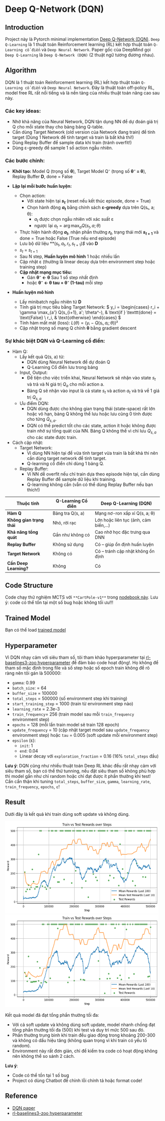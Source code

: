 # Deep Q-Network (DQN)

## Introduction

Project này là Pytorch minimal implementation [Deep Q-Network (DQN)](https://arxiv.org/pdf/1312.5602). `Deep Q-Learning` là 1 thuật toán Reinforcement learning (RL) kết hợp thuật toán `Q-Learning cổ điển` và `Deep Neural Network`. Paper gốc của DeepMind gọi `Deep Q-Learning` là `Deep Q-Network (DQN)` (2 thuật ngữ tương đương nhau). 

## Algorithm

DQN là 1 thuật toán Reinforcement learning (RL) kết hợp thuật toán `Q-Learning cổ điển` và `Deep Neural Network`. Đây là thuật toán off-policy RL, model free RL rất nổi tiếng và là nền tảng của nhiều thuật toán nâng cao sau này.

### Các key ideas:
- Nhờ khả năng của Neural Network, DQN tận dụng NN để dự đoán giá trị Q cho mỗi state thay cho bảng bảng Q-table.
- Cần dùng Target Network (old version của Network đang train) để tính target (Dùng 1 Network để tính target và train là bất khả thi!)
- Dùng Replay Buffer để sample data khi train (tránh overfit!)
- Dùng ε-greedy để sample 1 số action ngẫu nhiên.

### Các bước chính:

- **Khởi tạo:** Model Q (trọng số **θ**), Target Model Q⁻ (trọng số **θ⁻ = θ**), Replay Buffer **D**, done = False

- **Lặp lại mỗi bước huấn luyện:**
    - Chọn action:
        - Với state hiện tại **$s_t$** (reset nếu kết thúc episode, done = True)
        - Chọn hành động **$a_t$** bằng chính sách **ε-greedy** dựa trên Q(sₜ, a; θ):
            - $a_t$ được chọn ngẫu nhiên với xác suất ε
            - ngược lại $a_t = \arg\max_a Q(s_t, a; \theta)$
    - Thực hiện hành động **$a_t$**, nhận phần thưởng **$r_t$**, trạng thái mới **$s_{t+1}$** và done = True hoặc False (True nếu end episode)
    - Lưu bộ dữ liệu **$(s_t, a_t, r_t, s_{t+1})$*$* vào **D**
    - $s_t$ = $s_{t+1}$
    - Sau N step, **Huấn luyện mô hình** 1 hoặc nhiều lần
    - Cập nhật ε (thường là linear decay dựa trên environment step hoặc training step)
    - **Cập nhật mạng mục tiêu:**
        - Gán **θ⁻ ← θ** Sau 1 số step nhất định
        - hoặc **θ⁻ ← θ tau + θ⁻ (1-tau)** mỗi step

- **Huấn luyện mô hình**
   - Lấy minibatch ngẫu nhiên từ **D**
   - Tính giá trị mục tiêu bằng Target Network:
    $
    y_i = 
    \begin{cases}
    r_i + \gamma \max_{a'} Q(s_{i+1}, a'; \theta^-), & \text{if } \texttt{done} = \text{False} \\
    r_i, & \text{otherwise}
    \end{cases}
    $
   - Tính hàm mất mát (loss):
     $L(\theta) = (yᵢ - Q(sᵢ, aᵢ; \theta))²$
   - Cập nhật trọng số mạng Q chính **θ** bằng gradient descent

### Sự khác biệt DQN và Q-Learning cổ điển:
- Hàm Q:
    - Lấy kết quả Q(s, a) từ:
        - DQN dùng Neural Network để dự đoán Q
        - Q-Learning Cổ điển lưu trong bảng
    - Input, Output:
        - Để tiện cho việc triển khai, Neural Network sẽ nhận vào state $s_t$ và trả và N giá trị $Q_a$ cho mỗi action a. 
        - Bảng Q sẽ nhận vào input là cả state $s_t$ và action $a_t$ và trả về 1 giá trị $Q_{s, a}$
    - Ưu điểm DQN:
        - DQN dùng được cho không gian trạng thái (state-space) rất lớn hoặc vô hạn, bảng Q không thể lưu hoặc lưu cũng 0 tính được cho từng $Q_{s, a}$.
        - DQN có thể predict tốt cho các state, action ít hoặc không được train nhờ sự tổng quát của NN. Bảng Q không thể vì chỉ lưu $Q_{s, a}$ cho các state được train.
- Cách cập nhật:
    - Target Network:
        - Vì dùng NN hiện tại để vừa tính target vừa train là bất khả thi nên cần dùng target network để tính target.
        - Q-learning cổ điển chỉ dùng 1 bảng Q.
    - Replay Buffer:
        - Vì NN dễ overfit nếu chỉ train dựa theo episode hiện tại, cần dùng Replay Buffer để sample dữ liệu khi training.
        - Q-learning không cần (vẫn có thể dùng Replay Buffer nếu bạn thích!)

| Thuộc tính             | Q-Learning Cổ điển                         | Deep Q-Learning (DQN)                           |
|------------------------|--------------------------------------------|-------------------------------------------------|
| **Hàm Q**              | Bảng tra Q(s, a)                           | Mạng nơ-ron xấp xỉ Q(s, a; θ)                   |
| **Không gian trạng thái** | Nhỏ, rời rạc                            | Lớn hoặc liên tục (ảnh, cảm biến,...)          |
| **Khả năng tổng quát** | Gần như không có                           | Cao nhờ học đặc trưng qua DNN                   |
| **Replay Buffer**      | Không sử dụng                              | Có – giúp ổn định huấn luyện                    |
| **Target Network**     | Không có                                   | Có – tránh cập nhật không ổn định               |
| **Cần Deep Learning?** | Không                                      | Có                                              |

## Code Structure

Code chạy thử nghiệm MCTS với `**CartPole-v1**` trong [nodebook này](DQN.ipynb). Lưu ý: code có thể tồn tại một số bug hoặc không tối ưu!!!

## Trained Model

Bạn có thể load [trained model](figure)

## Hyperparameter
Vì DQN nhạy cảm với siêu tham số, tôi tham khảo hyperparameter tại [rl-baselines3-zoo hyperparameter](https://github.com/DLR-RM/rl-baselines3-zoo/blob/master/hyperparams/dqn.yml) để đảm bảo code hoạt động!. Họ không để tham số mặc định trong file và số step hoặc số epoch train không để rõ ràng nên tôi gán là 500000:
- `gamma`: 0.99
- `batch_size`: = 64
- `buffer_size` = 100000
- `total_steps` = 500000 (số environment step khi training)
- `start_training_step` = 1000 (train từ environment step nào)
- `learning_rate` = 2.3e-3
- `train_frequency`= 256 (train model sau mỗi `train_frequency` environment step)
- `epochs` = 128 (mỗi lần train model sẽ train 128 epoch)
- `update_frequency` = 10 (cập nhật target model sau `update_frequency` environment step) hoặc `tau` = 0.005 (soft update mỗi environment step)
- `epsilon` (ε):
    - `init`: 1
    - `end`: 0.04
    - Linear decay với `exploration_fraction` = 0.16 (16% `total_steps` đầu)

**Lưu ý**: DQN cũng như nhiều thuật toán Deep RL khác đều rất nhạy cảm với siêu tham số, bạn có thể thử tunning, nếu đặt siêu tham số không phù hợp thì model gần như chỉ random hoặc chỉ đạt được ít phần thưởng khi test! Cần cẩn thận khi tuning `total_steps`, `buffer_size`, `gamma`, `learning_rate`, `train_frequency`, `epochs`, `ε`!

## Result

Dưới đây là kết quả khi train dùng soft update và không dùng.

<p float="left">
  <img src="figure\soft update.png" alt="soft update" width="500" height="300"/>
  <img src="figure\no soft update.png" alt="no soft update" width="500" height="300"/>
</p>

Kết quả model đã đạt tổng phần thưởng tối đa:
- Với cả soft update và không dùng soft update, model nhanh chống đạt tổng phần thưởng tối đa (500) khi test và duy trì mức 500 sau đó.
- Phần thưởng trung bình khi train đều giao động trong khoảng 200-300 và không có dấu hiệu tăng (không quan trọng vì khi train có yếu tố random).
- Environment này rất đơn giản, chỉ để kiểm tra code có hoạt động không nên không thể so sánh 2 cách.

**Lưu ý**:
- Code có thể tồn tại 1 số bug
- Project có dùng Chatbot để chỉnh lỗi chính tả hoặc format code!

## Reference
- [DQN paper](https://arxiv.org/pdf/1312.5602)
- [rl-baselines3-zoo hyperparameter](https://github.com/DLR-RM/rl-baselines3-zoo/blob/master/hyperparams/dqn.yml)